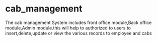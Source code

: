 # cab_management
The cab management System includes front office module,Back office module,Admin module.this will help to authorized to users to insert,delete,update or view the various records to employee and cabs
